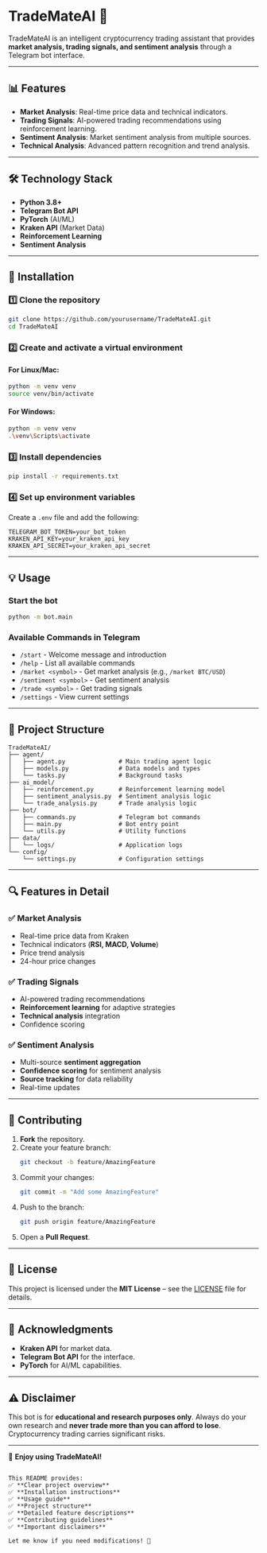 # TradeMateAI 🤖

TradeMateAI is an intelligent cryptocurrency trading assistant that provides **market analysis, trading signals, and sentiment analysis** through a Telegram bot interface.

---

## 📊 Features  

- **Market Analysis**: Real-time price data and technical indicators.  
- **Trading Signals**: AI-powered trading recommendations using reinforcement learning.  
- **Sentiment Analysis**: Market sentiment analysis from multiple sources.  
- **Technical Analysis**: Advanced pattern recognition and trend analysis.  

---

## 🛠 Technology Stack  

- **Python 3.8+**  
- **Telegram Bot API**  
- **PyTorch** (AI/ML)  
- **Kraken API** (Market Data)  
- **Reinforcement Learning**  
- **Sentiment Analysis**  

---

## 🚀 Installation  

### 1️⃣ Clone the repository  
```bash
git clone https://github.com/yourusername/TradeMateAI.git
cd TradeMateAI
```

### 2️⃣ Create and activate a virtual environment  
#### For Linux/Mac:  
```bash
python -m venv venv
source venv/bin/activate
```
#### For Windows:  
```bash
python -m venv venv
.\venv\Scripts\activate
```

### 3️⃣ Install dependencies  
```bash
pip install -r requirements.txt
```

### 4️⃣ Set up environment variables  
Create a `.env` file and add the following:  
```env
TELEGRAM_BOT_TOKEN=your_bot_token
KRAKEN_API_KEY=your_kraken_api_key
KRAKEN_API_SECRET=your_kraken_api_secret
```

---

## 💡 Usage  

### Start the bot  
```bash
python -m bot.main
```

### Available Commands in Telegram  
- `/start` - Welcome message and introduction  
- `/help` - List all available commands  
- `/market <symbol>` - Get market analysis (e.g., `/market BTC/USD`)  
- `/sentiment <symbol>` - Get sentiment analysis  
- `/trade <symbol>` - Get trading signals  
- `/settings` - View current settings  

---

## 📁 Project Structure  

```
TradeMateAI/
├── agent/
│   ├── agent.py               # Main trading agent logic
│   ├── models.py              # Data models and types
│   └── tasks.py               # Background tasks
├── ai_model/
│   ├── reinforcement.py       # Reinforcement learning model
│   ├── sentiment_analysis.py  # Sentiment analysis logic
│   └── trade_analysis.py      # Trade analysis logic
├── bot/
│   ├── commands.py            # Telegram bot commands
│   ├── main.py                # Bot entry point
│   └── utils.py               # Utility functions
├── data/
│   └── logs/                  # Application logs
└── config/
    └── settings.py            # Configuration settings
```

---

## 🔍 Features in Detail  

### ✅ **Market Analysis**  
- Real-time price data from Kraken  
- Technical indicators (**RSI, MACD, Volume**)  
- Price trend analysis  
- 24-hour price changes  

### ✅ **Trading Signals**  
- AI-powered trading recommendations  
- **Reinforcement learning** for adaptive strategies  
- **Technical analysis** integration  
- Confidence scoring  

### ✅ **Sentiment Analysis**  
- Multi-source **sentiment aggregation**  
- **Confidence scoring** for sentiment analysis  
- **Source tracking** for data reliability  
- Real-time updates  

---

## 🤝 Contributing  

1. **Fork** the repository.  
2. Create your feature branch:  
   ```bash
   git checkout -b feature/AmazingFeature
   ```
3. Commit your changes:  
   ```bash
   git commit -m "Add some AmazingFeature"
   ```
4. Push to the branch:  
   ```bash
   git push origin feature/AmazingFeature
   ```
5. Open a **Pull Request**.  

---

## 📝 License  

This project is licensed under the **MIT License** – see the [LICENSE](LICENSE) file for details.  

---

## 🙏 Acknowledgments  

- **Kraken API** for market data.  
- **Telegram Bot API** for the interface.  
- **PyTorch** for AI/ML capabilities.  

---

## ⚠️ Disclaimer  

This bot is for **educational and research purposes only**. Always do your own research and **never trade more than you can afford to lose**. Cryptocurrency trading carries significant risks.  

---

🚀 **Enjoy using TradeMateAI!**  
```

This README provides:  
✅ **Clear project overview**  
✅ **Installation instructions**  
✅ **Usage guide**  
✅ **Project structure**  
✅ **Detailed feature descriptions**  
✅ **Contributing guidelines**  
✅ **Important disclaimers**  

Let me know if you need modifications! 🚀